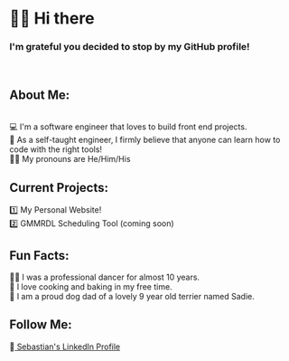 <h1>👋🏽 Hi there</h1>
<h3>I'm grateful you decided to stop by my GitHub profile!</h3> <br>

<h2>About Me: </h2><br>
💻 I'm a software engineer that loves to build front end projects. <br>
💭 As a self-taught engineer, I firmly believe that anyone can learn how to code with the right tools!<br>
✋🏽 My pronouns are He/Him/His <br>

<h2> Current Projects: </h2>
1️⃣ My Personal Website! <br>
2️⃣ GMMRDL Scheduling Tool (coming soon) <br>

<h2> Fun Facts: </h2>
🕺🏽 I was a professional dancer for almost 10 years. <br>
🔪 I love cooking and baking in my free time. <br>
🐶 I am a proud dog dad of a lovely 9 year old terrier named Sadie. <br>

<h2> Follow Me: </h2>
🔗<a href="www.linkedin.com/in/sebbsanchez"> Sebastian's LinkedIn Profile</a>



  
